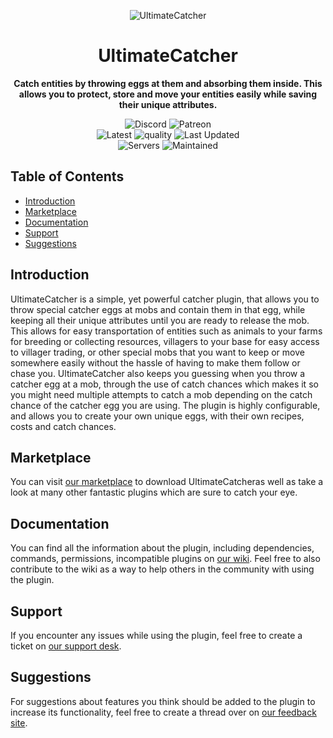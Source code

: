 <p align="center">
<img src="https://proxy.songoda.com/200/https://cdn2.songoda.com/products/ultimatecatcher/fcvc4iOEf9kFRk25JldPCjioWP0FdGvA032nbDkw.png" alt="UltimateCatcher" />
</p>
<h1 align="center">UltimateCatcher</h1>

<p align="center">
  <b>Catch entities by throwing eggs at them and absorbing them inside. This allows you to protect, store and move your entities easily while saving their unique attributes.</b>

<p align="center">
<img alt="Discord" src="https://img.shields.io/discord/293212540723396608?color=7289DA&label=Discord&logo=discord&logoColor=7289DA&link=https://discord.gg/songoda"> <img alt="Patreon" src="https://img.shields.io/badge/-Support_on_Patreon-F96854.svg?logo=patreon&style=flat&logoColor=white&link=https://wwww.patreon.com/songoda">  <br/> <img alt="Latest" src="https://img.shields.io/badge/-ver_1.4.1-4078C0.svg?logo=github&style=flat&logoColor-white&color=blue&label=Latest&labelColor=black"> <img alt="quality" src="https://img.shields.io/codacy/grade/ce6ea5c454ca425cb6d12ea84e89b836"> <img alt="Last Updated" src="https://img.shields.io/github/last-commit/songoda/UltimateCatcher"> <br/> <img alt="Servers" src="https://img.shields.io/bstats/servers/4802"> <img alt="Maintained" src="https://img.shields.io/maintenance/yes/2020"> 

<br />

## Table of Contents 

* [Introduction](#introduction)
* [Marketplace](#marketplace)
* [Documentation](#documentation)
* [Support](#support)
* [Suggestions](#suggestions)

## Introduction
UltimateCatcher is a simple, yet powerful catcher plugin, that allows you to throw special catcher eggs at mobs and contain them in that egg, while keeping all their unique attributes until you are ready to release the mob. This allows for easy transportation of entities such as animals to your farms for breeding or collecting resources, villagers to your base for easy access to villager trading, or other special mobs that you want to keep or move somewhere easily without the hassle of having to make them follow or chase you. UltimateCatcher also keeps you guessing when you throw a catcher egg at a mob, through the use of catch chances which makes it so you might need multiple attempts to catch a mob depending on the catch chance of the catcher egg you are using. The plugin is highly configurable, and allows you to create your own unique eggs, with their own recipes, costs and catch chances. 

## Marketplace
You can visit [our marketplace](https://songoda.com/marketplace/product/ultimatecatcher-the-ultimate-catching-plugin.51) to download UltimateCatcheras well as take a look at many other fantastic plugins which are sure to catch your eye.

## Documentation
You can find all the information about the plugin, including dependencies, commands, permissions, incompatible plugins on [our wiki](https://wiki.songoda.com/Ultimate_Catcher). Feel free to also contribute to the wiki as a way to help others in the community with using the plugin.
  
## Support
If you encounter any issues while using the plugin, feel free to create a ticket on [our support desk](https://support.songoda.com).

## Suggestions
For suggestions about features you think should be added to the plugin to increase its functionality, feel free to create a thread over on [our feedback site](https://feedback.songoda.com).
